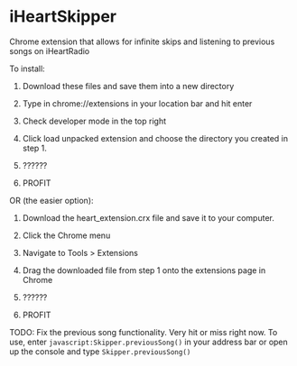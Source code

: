 iHeartSkipper
=============

Chrome extension that allows for infinite skips and listening to previous songs on iHeartRadio

To install: 

1. Download these files and save them into a new directory
 
2. Type in chrome://extensions in your location bar and hit enter

3. Check developer mode in the top right

4. Click load unpacked extension and choose the directory you created in step 1. 

5. ??????

6. PROFIT


OR (the easier option):

1. Download the heart_extension.crx file and save it to your computer.

2. Click the Chrome menu

3. Navigate to Tools > Extensions

4. Drag the downloaded file from step 1 onto the extensions page in Chrome

5. ??????

6. PROFIT

TODO: Fix the previous song functionality. Very hit or miss right now. To use, enter ```javascript:Skipper.previousSong()``` in your address bar or open up the console and type ```Skipper.previousSong()``` 
